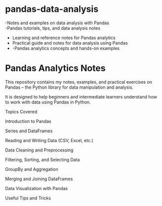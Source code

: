 # pandas-data-analysis
-Notes and examples on data analysis with Pandas  
-Pandas tutorials, tips, and data analysis notes 
- Learning and reference notes for Pandas analytics
- Practical guide and notes for data analysis using Pandas
- -Pandas analytics concepts and hands-on examples


# Pandas Analytics Notes

This repository contains my notes, examples, and practical exercises on Pandas – the Python library for data manipulation and analysis.

It is designed to help beginners and intermediate learners understand how to work with data using Pandas in Python.

Topics Covered

Introduction to Pandas

Series and DataFrames

Reading and Writing Data (CSV, Excel, etc.)

Data Cleaning and Preprocessing

Filtering, Sorting, and Selecting Data

GroupBy and Aggregation

Merging and Joining DataFrames

Data Visualization with Pandas

Useful Tips and Tricks
